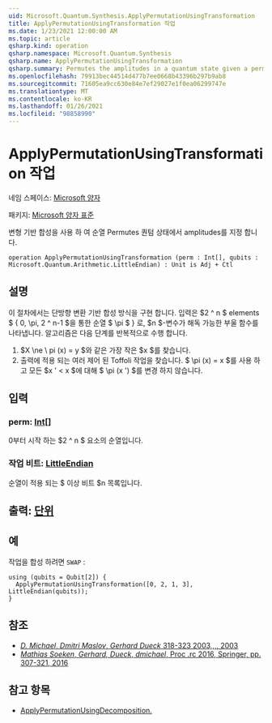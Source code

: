 ```yaml
---
uid: Microsoft.Quantum.Synthesis.ApplyPermutationUsingTransformation
title: ApplyPermutationUsingTransformation 작업
ms.date: 1/23/2021 12:00:00 AM
ms.topic: article
qsharp.kind: operation
qsharp.namespace: Microsoft.Quantum.Synthesis
qsharp.name: ApplyPermutationUsingTransformation
qsharp.summary: Permutes the amplitudes in a quantum state given a permutation using transformation-based synthesis.
ms.openlocfilehash: 79913bec44514d477b7ee0668b43396b297b9ab8
ms.sourcegitcommit: 71605ea9cc630e84e7ef29027e1f0ea06299747e
ms.translationtype: MT
ms.contentlocale: ko-KR
ms.lasthandoff: 01/26/2021
ms.locfileid: "98858990"
---
```

# <a name="applypermutationusingtransformation-operation"></a>ApplyPermutationUsingTransformation 작업

네임 스페이스: [Microsoft 양자](xref:Microsoft.Quantum.Synthesis)

패키지: [Microsoft 양자 표준](https://nuget.org/packages/Microsoft.Quantum.Standard)


변형 기반 합성을 사용 하 여 순열 Permutes 퀀텀 상태에서 amplitudes를 지정 합니다.

```qsharp
operation ApplyPermutationUsingTransformation (perm : Int[], qubits : Microsoft.Quantum.Arithmetic.LittleEndian) : Unit is Adj + Ctl
```


## <a name="description"></a>설명

이 절차에서는 단방향 변환 기반 합성 방식을 구현 합니다.  입력은 $2 ^ n $ elements $ \{ 0, \pi, 2 ^ n-1 $을 통한 순열 $ \pi $ \} 로, $n $-변수가 해독 가능한 부울 함수를 나타냅니다.
알고리즘은 다음 단계를 반복적으로 수행 합니다.

1. $X \ne \ pi (x) = y $와 같은 가장 작은 $x $를 찾습니다.
2. 출력에 적용 되는 여러 제어 된 Toffoli 작업을 찾습니다. $ \pi (x) = x $를 사용 하 고 모든 $x ' < x $에 대해 $ \pi (x ') $를 변경 하지 않습니다.

## <a name="input"></a>입력

### <a name="perm--int"></a>perm: [Int](xref:microsoft.quantum.lang-ref.int)[]

0부터 시작 하는 $2 ^ n $ 요소의 순열입니다.


### <a name="qubits--littleendian"></a>작업 비트: [LittleEndian](xref:Microsoft.Quantum.Arithmetic.LittleEndian)

순열이 적용 되는 $ 이상 비트 $n 목록입니다.



## <a name="output--unit"></a>출력: [단위](xref:microsoft.quantum.lang-ref.unit)



## <a name="example"></a>예

작업을 합성 하려면 `SWAP` :

```qsharp
using (qubits = Qubit[2]) {
  ApplyPermutationUsingTransformation([0, 2, 1, 3], LittleEndian(qubits));
}
```

## <a name="references"></a>참조

- [*D. Michael*, *Dmitri Maslov*, *Gerhard Dueck* 318-323 2003,,,, 2003](https://doi.org/10.1145/775832.775915)
- [*Mathias Soeken*, *Gerhard, Dueck*, *dmichael*, Proc .rc 2016, Springer, pp. 307-321, 2016](https://doi.org/10.1007/978-3-319-40578-0_22)

## <a name="see-also"></a>참고 항목

- [ApplyPermutationUsingDecomposition.](xref:Microsoft.Quantum.Synthesis.ApplyPermutationUsingDecomposition)